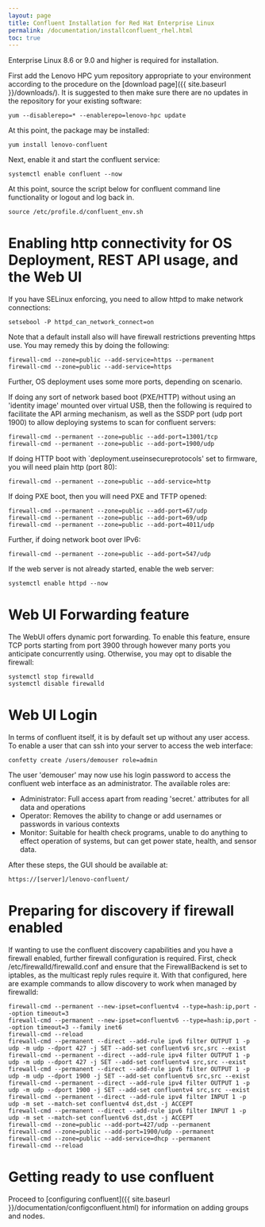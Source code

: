 ```yaml
---
layout: page
title: Confluent Installation for Red Hat Enterprise Linux
permalink: /documentation/installconfluent_rhel.html
toc: true
---
```


Enterprise Linux 8.6 or 9.0 and higher is required for installation.

First add the Lenovo HPC yum repository appropriate to your environment according to the procedure on the  [download page]({{ site.baseurl }}/downloads/).  It is suggested to then make sure there are no updates in the repository for your existing software:

    yum --disablerepo=* --enablerepo=lenovo-hpc update

At this point, the package may be installed:

    yum install lenovo-confluent

Next, enable it and start the confluent service:

    systemctl enable confluent --now

At this point, source the script below for confluent command line functionality or logout and log back in. 

    source /etc/profile.d/confluent_env.sh

# Enabling http connectivity for OS Deployment, REST API usage, and the Web UI

If you have SELinux enforcing, you need to allow httpd to make network
connections:

    setsebool -P httpd_can_network_connect=on

Note that a default install also will have firewall restrictions preventing
https use.  You may remedy this by doing the following:

    firewall-cmd --zone=public --add-service=https --permanent
    firewall-cmd --zone=public --add-service=https

Further, OS deployment uses some more ports, depending on scenario.  

If doing any sort of network based boot (PXE/HTTP) without using an 'identity image' mounted over virtual USB, then the following is required to facilitate the API arming mechanism, as
well as the SSDP port (udp port 1900) to allow deploying systems to scan for confluent servers:

    firewall-cmd --permanent --zone=public --add-port=13001/tcp
    firewall-cmd --permanent --zone=public --add-port=1900/udp

If doing HTTP boot with `deployment.useinsecureprotocols' set to firmware, you will need plain http (port 80):

    firewall-cmd --permanent --zone=public --add-service=http

If doing PXE boot, then you will need PXE and TFTP opened:

    firewall-cmd --permanent --zone=public --add-port=67/udp
    firewall-cmd --permanent --zone=public --add-port=69/udp
    firewall-cmd --permanent --zone=public --add-port=4011/udp

Further, if doing network boot over IPv6:

    firewall-cmd --permanent --zone=public --add-port=547/udp



If the web server is not already started, enable the web server:

    systemctl enable httpd --now


# Web UI Forwarding feature

The WebUI offers dynamic port forwarding.  To enable this feature, ensure TCP ports starting from port 3900 through however many ports you anticipate concurrently using.
Otherwise, you may opt to disable the firewall:

    systemctl stop firewalld
    systemctl disable firewalld

# Web UI Login

In terms of confluent itself, it is by default set up without any user access.  To enable a user that can ssh into your server to access the web interface:

    confetty create /users/demouser role=admin

The user 'demouser' may now use his login password to access the confluent web interface as an administrator.  The available roles are:

* Administrator: Full access apart from reading 'secret.' attributes for all data and operations
* Operator: Removes the ability to change or add usernames or passwords in various contexts
* Monitor: Suitable for health check programs, unable to do anything to effect operation of systems, but can get power state, health, and sensor data.

After these steps, the GUI should be available at:

    https://[server]/lenovo-confluent/


# Preparing for discovery if firewall enabled

If wanting to use the confluent discovery capabilities and you have a firewall enabled, further firewall configuration
is required. First, check /etc/firewalld/firewalld.conf and ensure that the FirewallBackend is set to iptables,
as the multicast reply rules require it.  With that configured, here are example commands to allow discovery to work when managed by firewalld:

    firewall-cmd --permanent --new-ipset=confluentv4 --type=hash:ip,port --option timeout=3
    firewall-cmd --permanent --new-ipset=confluentv6 --type=hash:ip,port --option timeout=3 --family inet6
    firewall-cmd --reload
    firewall-cmd --permanent --direct --add-rule ipv6 filter OUTPUT 1 -p udp -m udp --dport 427 -j SET --add-set confluentv6 src,src --exist
    firewall-cmd --permanent --direct --add-rule ipv4 filter OUTPUT 1 -p udp -m udp --dport 427 -j SET --add-set confluentv4 src,src --exist
    firewall-cmd --permanent --direct --add-rule ipv6 filter OUTPUT 1 -p udp -m udp --dport 1900 -j SET --add-set confluentv6 src,src --exist
    firewall-cmd --permanent --direct --add-rule ipv4 filter OUTPUT 1 -p udp -m udp --dport 1900 -j SET --add-set confluentv4 src,src --exist
    firewall-cmd --permanent --direct --add-rule ipv4 filter INPUT 1 -p udp -m set --match-set confluentv4 dst,dst -j ACCEPT
    firewall-cmd --permanent --direct --add-rule ipv6 filter INPUT 1 -p udp -m set --match-set confluentv6 dst,dst -j ACCEPT
    firewall-cmd --zone=public --add-port=427/udp --permanent
    firewall-cmd --zone=public --add-port=1900/udp --permanent
    firewall-cmd --zone=public --add-service=dhcp --permanent
    firewall-cmd --reload


# Getting ready to use confluent
 
Proceed to [configuring confluent]({{ site.baseurl }}/documentation/configconfluent.html) for information on
adding groups and nodes.
